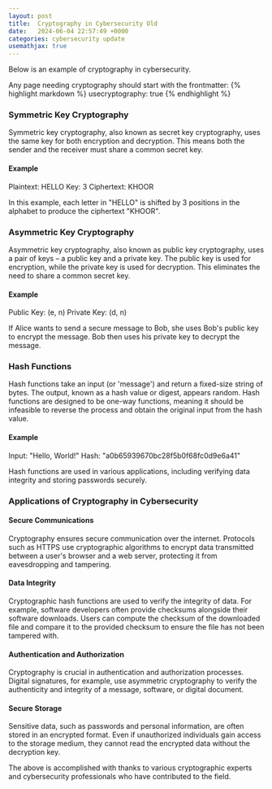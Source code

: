 ```yaml
---
layout: post
title:  Cryptography in Cybersecurity Old
date:   2024-06-04 22:57:49 +0000
categories: cybersecurity update
usemathjax: true
---
```


Below is an example of cryptography in cybersecurity.

Any page needing cryptography should start with the frontmatter:
{% highlight markdown %}
usecryptography: true
{% endhighlight %}

### Symmetric Key Cryptography
Symmetric key cryptography, also known as secret key cryptography, uses the same key for both encryption and decryption. This means both the sender and the receiver must share a common secret key.

#### Example
Plaintext: HELLO
Key: 3
Ciphertext: KHOOR

In this example, each letter in "HELLO" is shifted by 3 positions in the alphabet to produce the ciphertext "KHOOR".

### Asymmetric Key Cryptography
Asymmetric key cryptography, also known as public key cryptography, uses a pair of keys – a public key and a private key. The public key is used for encryption, while the private key is used for decryption. This eliminates the need to share a common secret key.

#### Example
Public Key: (e, n)
Private Key: (d, n)

If Alice wants to send a secure message to Bob, she uses Bob's public key to encrypt the message. Bob then uses his private key to decrypt the message.

### Hash Functions
Hash functions take an input (or 'message') and return a fixed-size string of bytes. The output, known as a hash value or digest, appears random. Hash functions are designed to be one-way functions, meaning it should be infeasible to reverse the process and obtain the original input from the hash value.

#### Example
Input: "Hello, World!"
Hash: "a0b65939670bc28f5b0f68fc0d9e6a41"

Hash functions are used in various applications, including verifying data integrity and storing passwords securely.

### Applications of Cryptography in Cybersecurity
#### Secure Communications
Cryptography ensures secure communication over the internet. Protocols such as HTTPS use cryptographic algorithms to encrypt data transmitted between a user's browser and a web server, protecting it from eavesdropping and tampering.

#### Data Integrity
Cryptographic hash functions are used to verify the integrity of data. For example, software developers often provide checksums alongside their software downloads. Users can compute the checksum of the downloaded file and compare it to the provided checksum to ensure the file has not been tampered with.

#### Authentication and Authorization
Cryptography is crucial in authentication and authorization processes. Digital signatures, for example, use asymmetric cryptography to verify the authenticity and integrity of a message, software, or digital document.

#### Secure Storage
Sensitive data, such as passwords and personal information, are often stored in an encrypted format. Even if unauthorized individuals gain access to the storage medium, they cannot read the encrypted data without the decryption key.

The above is accomplished with thanks to various cryptographic experts and cybersecurity professionals who have contributed to the field.


